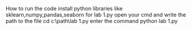 How to run the code
install python libraries like sklearn,numpy,pandas,seaborn
for lab 1.py 
open your cmd and write the path to the file
cd c:\path\lab 1.py
enter the command python lab 1.py
